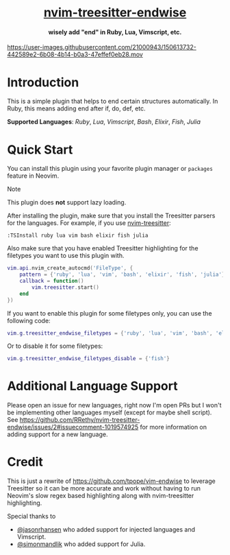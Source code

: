 <h1 align="center">
  <a href="https://github.com/RRethy/nvim-treesitter-endwise">nvim-treesitter-endwise</a>
</h1>

<h4 align="center">wisely add "end" in Ruby, Lua, Vimscript, etc.</h4>

https://user-images.githubusercontent.com/21000943/150613732-442589e2-6b08-4b14-b0a3-47effef0eb28.mov

# Introduction

This is a simple plugin that helps to end certain structures automatically. In Ruby, this means adding end after if, do, def, etc.

<!-- This even works for languages nested inside other, such as Markdown with a Lua code block! -->

**Supported Languages**: *Ruby*, *Lua*, *Vimscript*, *Bash*, *Elixir*, *Fish*, *Julia*

# Quick Start

You can install this plugin using your favorite plugin manager or `packages` feature in Neovim.

> [!NOTE]
> This plugin does **not** support lazy loading.

After installing the plugin, make sure that you install the Treesitter parsers for the languages. For example, if you use [nvim-treesitter](https://github.com/nvim-treesitter/nvim-treesitter):
```vim
:TSInstall ruby lua vim bash elixir fish julia
```
Also make sure that you have enabled Treesitter highlighting for the filetypes you want to use this plugin with.

```lua
vim.api.nvim_create_autocmd('FileType', {
    pattern = {'ruby', 'lua', 'vim', 'bash', 'elixir', 'fish', 'julia'},
    callback = function()
        vim.treesitter.start()
    end
})
```

If you want to enable this plugin for some filetypes only, you can use the following code:
```lua
vim.g.treesitter_endwise_filetypes = {'ruby', 'lua', 'vim', 'bash', 'elixir', 'fish', 'julia'}
```

Or to disable it for some filetypes:
```lua
vim.g.treesitter_endwise_filetypes_disable = {'fish'}
```

# Additional Language Support

Please open an issue for new languages, right now I'm open PRs but I won't be implementing other languages myself (except for maybe shell script). See https://github.com/RRethy/nvim-treesitter-endwise/issues/2#issuecomment-1019574925 for more information on adding support for a new language.

# Credit

This is just a rewrite of https://github.com/tpope/vim-endwise to leverage Treesitter so it can be more accurate and work without having to run Neovim's slow regex based highlighting along with nvim-treesitter highlighting.

Special thanks to
* [@jasonrhansen](https://www.github.com/jasonrhansen) who added support for injected languages and Vimscript.
* [@simonmandlik](https://www.github.com/simonmandlik) who added support for Julia.

